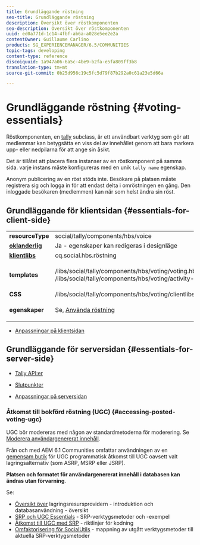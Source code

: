 ```yaml
---
title: Grundläggande röstning
seo-title: Grundläggande röstning
description: Översikt över röstkomponenten
seo-description: Översikt över röstkomponenten
uuid: ed0a771d-1c14-4fbf-ab6a-a028e5ee2e2a
contentOwner: Guillaume Carlino
products: SG_EXPERIENCEMANAGER/6.5/COMMUNITIES
topic-tags: developing
content-type: reference
discoiquuid: 1a947a06-6a5c-4be9-b2fa-e5fa809ff3b8
translation-type: tm+mt
source-git-commit: 0b25d956c19c5fc5d79f87b292a0c61a23e5d66a

---
```



# Grundläggande röstning {#voting-essentials}

Röstkomponenten, en [tally](tally.md) subclass, är ett användbart verktyg som gör att medlemmar kan betygsätta en viss del av innehållet genom att bara markera upp- eller nedpilarna för att ange sin åsikt.

Det är tillåtet att placera flera instanser av en röstkomponent på samma sida. varje instans måste konfigureras med en unik `tally name` egenskap.

Anonym publicering av en röst stöds inte. Besökare på platsen måste registrera sig och logga in för att endast delta i omröstningen en gång. Den inloggade besökaren (medlemmen) kan när som helst ändra sin röst.

## Grundläggande för klientsidan {#essentials-for-client-side}

<table>
 <tbody>
  <tr>
   <td> <strong>resourceType</strong></td>
   <td>social/tally/components/hbs/voice</td>
  </tr>
  <tr>
   <td> <a href="scf.md#add-or-include-a-communities-component"><strong>oklanderlig</strong></a></td>
   <td>Ja - egenskaper kan redigeras i <i></i>designläge</td>
  </tr>
  <tr>
   <td> <a href="client-customize.md#clientlibs-for-scf"><strong>klientlibs</strong></a></td>
   <td> cq.social.hbs.röstning</td>
  </tr>
  <tr>
   <td> <strong>templates</strong></td>
   <td><p> /libs/social/tally/components/hbs/voting/voting.hbs<br /> /libs/social/tally/components/hbs/voting/activity-title.hbs</p> </td>
  </tr>
  <tr>
   <td><strong>CSS</strong></td>
   <td> /libs/social/tally/components/hbs/voting/clientlibs/votingcomponent.css</td>
  </tr>
  <tr>
   <td><strong>egenskaper</strong></td>
   <td><p>Se, <a href="voting.md">Använda röstning</a></p> </td>
  </tr>
 </tbody>
</table>

* [Anpassningar på klientsidan](client-customize.md)

## Grundläggande för serversidan {#essentials-for-server-side}

* [Tally API:er](https://helpx.adobe.com/experience-manager/6-5/sites/developing/using/reference-materials/javadoc/com/adobe/cq/social/tally/client/api/package-summary.html)

* [Slutpunkter](https://helpx.adobe.com/experience-manager/6-5/sites/developing/using/reference-materials/javadoc/com/adobe/cq/social/tally/client/endpoints/package-summary.html)

* [Anpassningar på serversidan](server-customize.md)

### Åtkomst till bokförd röstning (UGC) {#accessing-posted-voting-ugc}

UGC bör modereras med någon av standardmetoderna för moderering.
Se [Moderera användargenererat innehåll](moderate-ugc.md).

Från och med AEM 6.1 Communities omfattar användningen av en [gemensam butik](working-with-srp.md) för UGC programmatisk åtkomst till UGC oavsett valt lagringsalternativ (som ASRP, MSRP eller JSRP).

**Platsen och formatet för användargenererat innehåll i databasen kan ändras utan förvarning**.

Se:

* [Översikt över](srp.md) lagringsresursprovidern - introduktion och databasanvändning - översikt
* [SRP och UGC Essentials](srp-and-ugc.md) - SRP-verktygsmetoder och -exempel
* [Åtkomst till UGC med SRP](accessing-ugc-with-srp.md) - riktlinjer för kodning
* [Omfaktorisering för SocialUtils](socialutils.md) - mappning av utgått verktygsmetoder till aktuella SRP-verktygsmetoder

